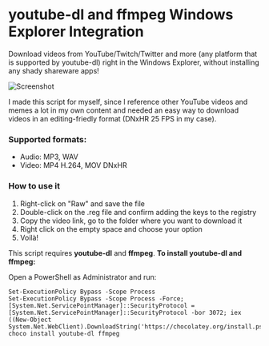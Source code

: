 # youtube-dl and ffmpeg Windows Explorer Integration
Download videos from YouTube/Twitch/Twitter and more (any platform that is supported by youtube-dl) right in the Windows Explorer, without installing any shady shareware apps!

![Screenshot](https://user-images.githubusercontent.com/30384331/108196593-2ee3dd00-7111-11eb-955b-a2f3c29f58cc.png)

I made this script for myself, since I reference other YouTube videos and memes a lot in my own content and needed an easy way to download videos in an editing-friedly format (DNxHR 25 FPS in my case).

### Supported formats:
* Audio: MP3, WAV
* Video: MP4 H.264, MOV DNxHR

### How to use it
1. Right-click on "Raw" and save the file
2. Double-click on the .reg file and confirm adding the keys to the registry
3. Copy the video link, go to the folder where you want to download it
4. Right click on the empty space and choose your option
5. Voilà!

This script requires **youtube-dl** and **ffmpeg**.
**To install youtube-dl and ffmpeg:**

Open a PowerShell as Administrator and run:
```
Set-ExecutionPolicy Bypass -Scope Process
Set-ExecutionPolicy Bypass -Scope Process -Force; [System.Net.ServicePointManager]::SecurityProtocol = [System.Net.ServicePointManager]::SecurityProtocol -bor 3072; iex ((New-Object System.Net.WebClient).DownloadString('https://chocolatey.org/install.ps1'))
choco install youtube-dl ffmpeg
```
